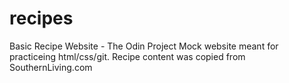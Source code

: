 # recipes
Basic Recipe Website - The Odin Project
Mock website meant for practiceing html/css/git.
Recipe content was copied from SouthernLiving.com
